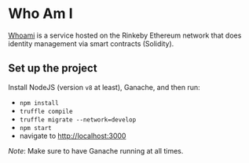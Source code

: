 # Who Am I
[Whoami](http://whoami.global) is a service hosted on the Rinkeby Ethereum network that does identity management via smart contracts (Solidity).

## Set up the project

Install NodeJS (version `v8` at least), Ganache, and then run:
- `npm install`
- `truffle compile`
- `truffle migrate --network=develop`
- `npm start`
- navigate to [http://localhost:3000](http://localhost:3000)

_Note_: Make sure to have Ganache running at all times.
